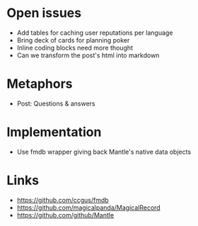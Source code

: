 # Open issues
- Add tables for caching user reputations per language
- Bring deck of cards for planning poker
- Inline coding blocks need more thought
- Can we transform the post's html into markdown

# Metaphors
- Post: Questions & answers

# Implementation
- Use fmdb wrapper giving back Mantle's native data objects 

# Links
- https://github.com/ccgus/fmdb
- https://github.com/magicalpanda/MagicalRecord
- https://github.com/github/Mantle